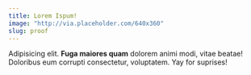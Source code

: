 ```yaml
---
title: Lorem Ispum!
image: "http://via.placeholder.com/640x360"
slug: proof
---
```


Adipisicing elit. **Fuga maiores quam** dolorem animi modi, vitae beatae! Doloribus eum corrupti consectetur, voluptatem. Yay for suprises!
